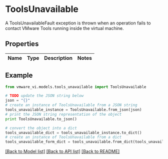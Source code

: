 # ToolsUnavailable

A ToolsUnavailableFault exception is thrown when an operation fails to contact VMware Tools running inside the virtual machine. 

## Properties
Name | Type | Description | Notes
------------ | ------------- | ------------- | -------------

## Example

```python
from vmware_vi.models.tools_unavailable import ToolsUnavailable

# TODO update the JSON string below
json = "{}"
# create an instance of ToolsUnavailable from a JSON string
tools_unavailable_instance = ToolsUnavailable.from_json(json)
# print the JSON string representation of the object
print ToolsUnavailable.to_json()

# convert the object into a dict
tools_unavailable_dict = tools_unavailable_instance.to_dict()
# create an instance of ToolsUnavailable from a dict
tools_unavailable_form_dict = tools_unavailable.from_dict(tools_unavailable_dict)
```
[[Back to Model list]](../README.md#documentation-for-models) [[Back to API list]](../README.md#documentation-for-api-endpoints) [[Back to README]](../README.md)


